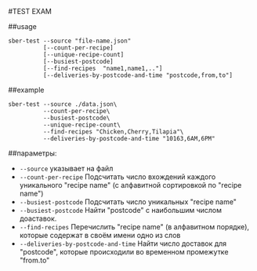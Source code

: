 #TEST EXAM

##usage
```
sber-test --source "file-name.json" 
          [--count-per-recipe]
          [--unique-recipe-count]
          [--busiest-postcode]
          [--find-recipes  "name1,name1,.."]
          [--deliveries-by-postcode-and-time "postcode,from,to"]
```

##example
```
sber-test --source ./data.json\
          --count-per-recipe\ 
          --busiest-postcode\
          --unique-recipe-count\
          --find-recipes "Chicken,Cherry,Tilapia"\
          --deliveries-by-postcode-and-time "10163,6AM,6PM"
```
##параметры:
- ```--source```  указывает на файл
- ```--count-per-recipe``` Подсчитать число вхождений каждого уникального "recipe name" (с алфавитной сортировкой по "recipe name")
- ```--busiest-postcode``` Подсчитать число уникальных "recipe name"
- ```--busiest-postcode``` Найти "postcode" с наибольшим числом доаставок.
- ```--find-recipes``` Перечислить "recipe name" (в алфавитном порядке), которые содержат в своём имени одно из слов
- ```--deliveries-by-postcode-and-time``` Найти число доставок для "postcode", которые происходили во временном промежутке "from.to" 
            